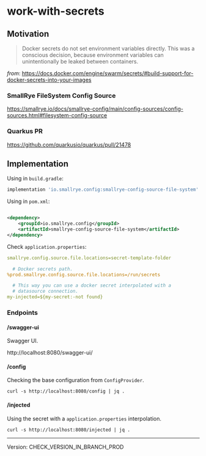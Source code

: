 # work-with-secrets

## Motivation

> Docker secrets do not set environment variables directly.
> This was a conscious decision, because environment variables can
> unintentionally be leaked between containers.

_from_: https://docs.docker.com/engine/swarm/secrets/#build-support-for-docker-secrets-into-your-images

### SmallRye FileSystem Config Source

https://smallrye.io/docs/smallrye-config/main/config-sources/config-sources.html#filesystem-config-source

### Quarkus PR

https://github.com/quarkusio/quarkus/pull/21478

## Implementation

Using in `build.gradle`:

```groovy
implementation 'io.smallrye.config:smallrye-config-source-file-system'
```

Using in `pom.xml`:

```xml

<dependency>
    <groupId>io.smallrye.config</groupId>
    <artifactId>smallrye-config-source-file-system</artifactId>
</dependency>
```

Check `application.properties`:

```yaml
smallrye.config.source.file.locations=secret-template-folder

  # Docker secrets path.
%prod.smallrye.config.source.file.locations=/run/secrets

  # This way you can use a docker secret interpolated with a
  # datasource connection.
my-injected=${my-secret:-not found}
```

### Endpoints

#### /swagger-ui

Swagger UI.

http://localhost:8080/swagger-ui/

#### /config

Checking the base configuration from `ConfigProvider`.

```shell
curl -s http://localhost:8080/config | jq .
```

#### /injected

Using the secret with a `application.properties` interpolation.

```shell
curl -s http://localhost:8080/injected | jq .
```

---
Version: CHECK_VERSION_IN_BRANCH_PROD
